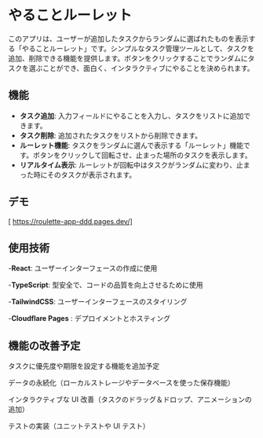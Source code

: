 # やることルーレット

このアプリは、ユーザーが追加したタスクからランダムに選ばれたものを表示する「やることルーレット」です。シンプルなタスク管理ツールとして、タスクを追加、削除できる機能を提供します。ボタンをクリックすることでランダムにタスクを選ぶことができ、面白く、インタラクティブにやることを決められます。

## 機能

- **タスク追加**: 入力フィールドにやることを入力し、タスクをリストに追加できます。
- **タスク削除**: 追加されたタスクをリストから削除できます。
- **ルーレット機能**: タスクをランダムに選んで表示する「ルーレット」機能です。ボタンをクリックして回転させ、止まった場所のタスクを表示します。
- **リアルタイム表示**: ルーレットが回転中はタスクがランダムに変わり、止まった時にそのタスクが表示されます。

## デモ

[
https://roulette-app-ddd.pages.dev/]

## 使用技術

-**React**: ユーザーインターフェースの作成に使用

-**TypeScript**: 型安全で、コードの品質を向上させるために使用

-**TailwindCSS**: ユーザーインターフェースのスタイリング

-**Cloudflare Pages** : デプロイメントとホスティング

## 機能の改善予定
タスクに優先度や期限を設定する機能を追加予定

データの永続化（ローカルストレージやデータベースを使った保存機能）

インタラクティブな UI 改善（タスクのドラッグ＆ドロップ、アニメーションの追加）

テストの実装（ユニットテストや UI テスト）